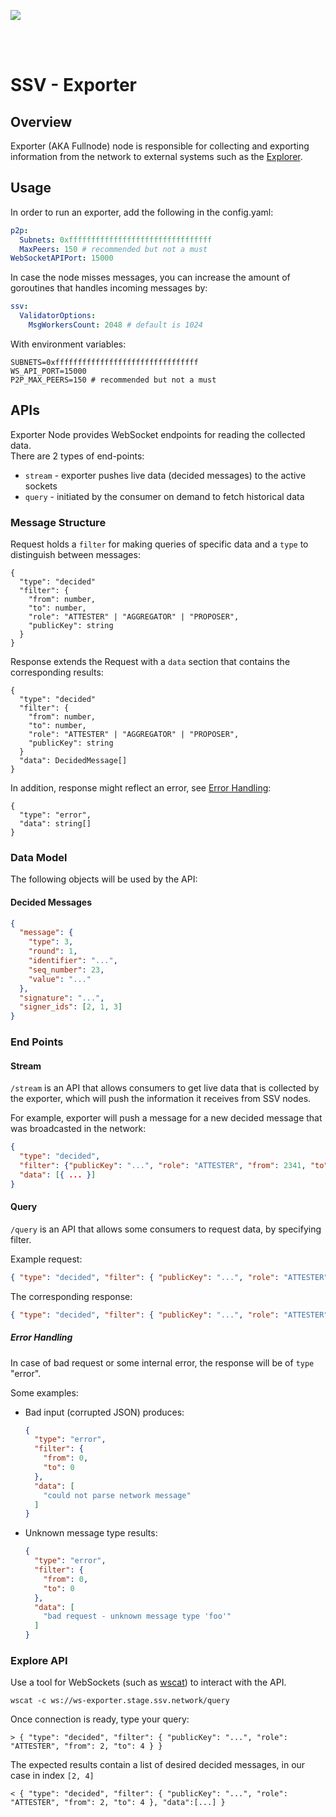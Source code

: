 [<img src="../docs/resources/bloxstaking_header_image.png" >](https://www.bloxstaking.com/)

<br>
<br>

# SSV - Exporter

## Overview

Exporter (AKA Fullnode) node is responsible for collecting and exporting information from the network to external systems such as the [Explorer](https://explorer.shifu.ssv.network/).

## Usage

In order to run an exporter, add the following in the config.yaml:
```yaml
p2p:
  Subnets: 0xffffffffffffffffffffffffffffffff
  MaxPeers: 150 # recommended but not a must
WebSocketAPIPort: 15000
```

In case the node misses messages, you can increase the amount of goroutines that handles incoming messages by:

```yaml
ssv:
  ValidatorOptions:
    MsgWorkersCount: 2048 # default is 1024
```

With environment variables:
```dotenv
SUBNETS=0xffffffffffffffffffffffffffffffff
WS_API_PORT=15000
P2P_MAX_PEERS=150 # recommended but not a must
```

## APIs

Exporter Node provides WebSocket endpoints for reading the collected data. \
There are 2 types of end-points:

- `stream` - exporter pushes live data (decided messages) to the active sockets
- `query` - initiated by the consumer on demand to fetch historical data

### Message Structure

Request holds a `filter` for making queries of specific data 
and a `type` to distinguish between messages:
```
{
  "type": "decided"
  "filter": {
    "from": number,
    "to": number,
    "role": "ATTESTER" | "AGGREGATOR" | "PROPOSER",
    "publicKey": string
  }
}
```

Response extends the Request with a `data` section that contains the corresponding results:
```
{
  "type": "decided"
  "filter": {
    "from": number,
    "to": number,
    "role": "ATTESTER" | "AGGREGATOR" | "PROPOSER",
    "publicKey": string
  }
  "data": DecidedMessage[]
}
```

In addition, response might reflect an error, see [Error Handling](#error-handling):
```
{
  "type": "error",
  "data": string[]
}
```

### Data Model

The following objects will be used by the API:

#### Decided Messages

  ```json
  {
    "message": {
      "type": 3,
      "round": 1,
      "identifier": "...",
      "seq_number": 23,
      "value": "..."
    },
    "signature": "...",
    "signer_ids": [2, 1, 3]
  }
  ```

### End Points

#### Stream

`/stream` is an API that allows consumers to get live data that is collected by the exporter, which will push the information it receives from SSV nodes.

For example, exporter will push a message for a new decided message that was broadcasted in the network:
```json
{
  "type": "decided",
  "filter": {"publicKey": "...", "role": "ATTESTER", "from": 2341, "to": 2341 },
  "data": [{ ... }]
}
```

#### Query

`/query` is an API that allows some consumers to request data, by specifying filter.

Example request:
```json
{ "type": "decided", "filter": { "publicKey": "...", "role": "ATTESTER", "from": 2, "to": 4 } }
```

The corresponding response:
```json
{ "type": "decided", "filter": { "publicKey": "...", "role": "ATTESTER", "from": 2, "to": 4 }, "data":[...] }
```

##### Error Handling

In case of bad request or some internal error, the response will be of `type` "error".

Some examples:

- Bad input (corrupted JSON) produces:
  ```json
  {
    "type": "error",
    "filter": {
      "from": 0,
      "to": 0
    },
    "data": [
      "could not parse network message"
    ]
  }
  ```
- Unknown message type results:
  ```json
  {
    "type": "error",
    "filter": {
      "from": 0,
      "to": 0
    },
    "data": [
      "bad request - unknown message type 'foo'"
    ]
  }
  ```


### Explore API

Use a tool for WebSockets (such as [wscat](https://www.npmjs.com/package/wscat)) to interact with the API.

```shell
wscat -c ws://ws-exporter.stage.ssv.network/query
```

Once connection is ready, type your query:

```shell
> { "type": "decided", "filter": { "publicKey": "...", "role": "ATTESTER", "from": 2, "to": 4 } }
```

The expected results contain a list of desired decided messages, in our case in index `[2, 4]`
```shell
< { "type": "decided", "filter": { "publicKey": "...", "role": "ATTESTER", "from": 2, "to": 4 }, "data":[...] }
```
